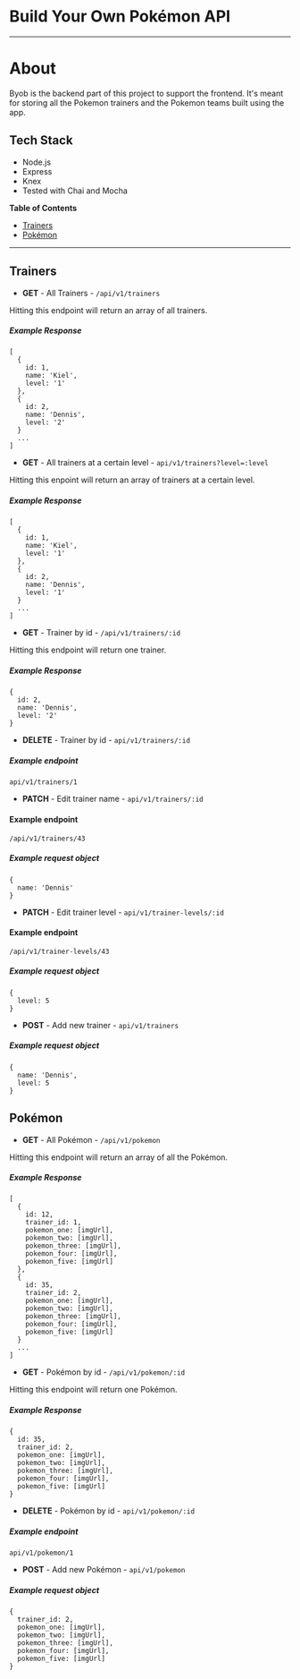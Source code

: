 # Build Your Own Pokémon API
---

# About

Byob is the backend part of this project to support the frontend. It's meant for storing all the Pokemon trainers and the Pokemon teams built using the app.

## Tech Stack
* Node.js 
* Express 
* Knex
* Tested with Chai and Mocha

**Table of Contents**
* [Trainers](#trainers)
* [Pokémon](#pokémon)

---

## Trainers
* **GET** - All Trainers - ```/api/v1/trainers```

Hitting this endpoint will return an array of all trainers.

##### Example Response
```
[
  {
    id: 1,
    name: 'Kiel',
    level: '1'
  },
  {
    id: 2,
    name: 'Dennis',
    level: '2'
  }
  ...
]
```
* **GET** - All trainers at a certain level - ```api/v1/trainers?level=:level```

Hitting this enpoint will return an array of trainers at a certain level.

##### Example Response
```
[
  {
    id: 1,
    name: 'Kiel',
    level: '1'
  },
  {
    id: 2,
    name: 'Dennis',
    level: '1'
  }
  ...
]
```
    
* **GET** - Trainer by id - ```/api/v1/trainers/:id```

Hitting this endpoint will return one trainer.

##### Example Response

```
{
  id: 2,
  name: 'Dennis',
  level: '2'
}
```
* **DELETE** - Trainer by id - ```api/v1/trainers/:id```

##### Example endpoint  
```
api/v1/trainers/1
```

* **PATCH** - Edit trainer name - ```api/v1/trainers/:id```

#### Example endpoint
```
/api/v1/trainers/43
```

##### Example request object
```
{
  name: 'Dennis'
}
```

* **PATCH** - Edit trainer level - ```api/v1/trainer-levels/:id```

#### Example endpoint
```
/api/v1/trainer-levels/43
```

##### Example request object
```
{
  level: 5
}
```

* **POST** - Add new trainer - ```api/v1/trainers```

##### Example request object
```
{
  name: 'Dennis',
  level: 5
}
```

## Pokémon

* **GET** - All Pokémon - ```/api/v1/pokemon```

Hitting this endpoint will return an array of all the Pokémon.

##### Example Response
```
[
  {
    id: 12,
    trainer_id: 1,
    pokemon_one: [imgUrl],
    pokemon_two: [imgUrl],
    pokemon_three: [imgUrl],
    pokemon_four: [imgUrl],
    pokemon_five: [imgUrl]
  },
  {
    id: 35,
    trainer_id: 2,
    pokemon_one: [imgUrl],
    pokemon_two: [imgUrl],
    pokemon_three: [imgUrl],
    pokemon_four: [imgUrl],
    pokemon_five: [imgUrl]
  }
  ...
]
```

* **GET** - Pokémon by id - ```/api/v1/pokemon/:id```

Hitting this endpoint will return one Pokémon.

##### Example Response

```
{
  id: 35,
  trainer_id: 2,
  pokemon_one: [imgUrl],
  pokemon_two: [imgUrl],
  pokemon_three: [imgUrl],
  pokemon_four: [imgUrl],
  pokemon_five: [imgUrl]
}
```

* **DELETE** - Pokémon by id - ```api/v1/pokemon/:id```

##### Example endpoint
```
api/v1/pokemon/1
```

* **POST** - Add new Pokémon - ```api/v1/pokemon```

##### Example request object
```
{
  trainer_id: 2,
  pokemon_one: [imgUrl],
  pokemon_two: [imgUrl],
  pokemon_three: [imgUrl],
  pokemon_four: [imgUrl],
  pokemon_five: [imgUrl]
}
```
